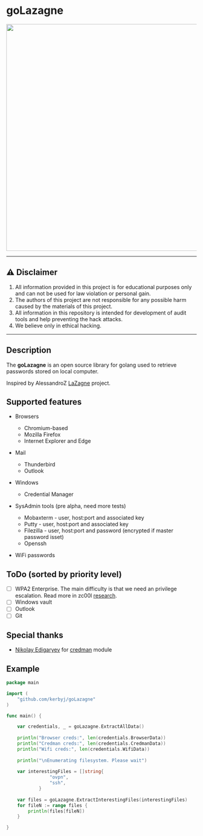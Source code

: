 # goLazagne


<p align="center">
  <img src="https://github.com/kerbyj/goLazagne/raw/master/images/mascot.jpeg" width="600">
</p>

---
## ⚠️ Disclaimer

1. All information provided in this project is for educational purposes only and can not be used for law violation or personal gain.
2. The authors of this project are not responsible for any possible harm caused by the materials of this project.
3. All information in this repository is intended for development of audit tools and help preventing the hack attacks.
4. We believe only in ethical hacking.
---

## Description

The **goLazagne** is an open source library for golang used to retrieve passwords stored on local computer.

Inspired by AlessandroZ [LaZagne](https://github.com/AlessandroZ/LaZagne) project.

## Supported features

* Browsers
	* Chromium-based
	* Mozilla Firefox
	* Internet Explorer and Edge

* Mail
    * Thunderbird
    * Outlook

* Windows
    * Credential Manager
    
* SysAdmin tools (pre alpha, need more tests)
    * Mobaxterm - user, host:port and associated key
    * Putty - user, host:port and associated key
    * Filezilla - user, host:port and password (encrypted if master password isset)
    * Openssh

* WiFi passwords
	
## ToDo (sorted by priority level)

- [ ] WPA2 Enterprise. The main difficulty is that we need an privilege escalation. Read more in zc00l [research](https://0x00-0x00.github.io/research/2018/11/06/Recovering-Plaintext-Domain-Credentials-From-WPA2-Enterprise-on-a-compromised-host.html).
- [ ] Windows vault
- [ ] Outlook
- [ ] Git 
    
## Special thanks

* [Nikolay Edigaryev](https://github.com/edigaryev) for [credman](https://github.com/kerbyj/goLazagne/blob/master/windows/credman.go) module

## Example

```go
package main

import (
    "github.com/kerbyj/goLazagne"
)

func main() {

    var credentials, _ = goLazagne.ExtractAllData()
    
    println("Browser creds:", len(credentials.BrowserData))
    println("Credman creds:", len(credentials.CredmanData))
    println("Wifi creds:", len(credentials.WifiData))
    
    println("\nEnumerating filesystem. Please wait")
    
    var interestingFiles = []string{
    			"ovpn",
    			"ssh",
    		}
    
    var files = goLazagne.ExtractInterestingFiles(interestingFiles)
    for fileN := range files {
        println(files[fileN])
    }

}
```
